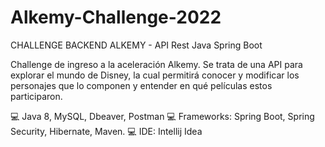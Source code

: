 # Alkemy-Challenge-2022

CHALLENGE BACKEND ALKEMY - API Rest Java Spring Boot 

Challenge de ingreso a la aceleración Alkemy.
Se trata de una API para explorar el mundo de Disney, la cual permitirá conocer y modificar los personajes que lo componen y entender en qué películas estos participaron.

💻 Java 8, MySQL, Dbeaver, Postman
💻 Frameworks: Spring Boot, Spring Security, Hibernate, Maven.
💻 IDE: Intellij Idea


